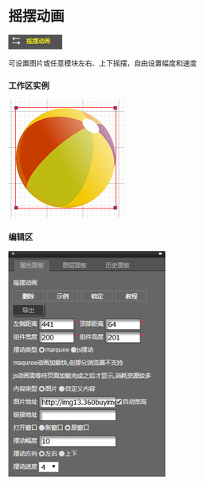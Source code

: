 # 摇摆动画

![](/assets/wwqq_31.jpg)

可设置图片或任意模块左右、上下摇摆，自由设置幅度和速度

### 工作区实例

![](/assets/QQ31.png)

### 编辑区

![](/assets/QQ31-2.png)

